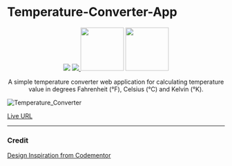 # Temperature-Converter-App

<p align="center">
<img src="https://img.shields.io/github/repo-size/frankiefab100/Temperature-Converter-App?color=green&label=project%20size" />

<a href="https://app.netlify.com/sites/mytemperature-converter/deploys">
<img src="https://api.netlify.com/api/v1/badges/d831b80b-40d4-473a-b552-13055a16a6da/deploy-status" />
</a>
<img src="https://forthebadge.com/images/badges/built-with-love.svg" width="100px" />

<img src="https://forthebadge.com/images/badges/open-source.svg" width="100px" />
  
</p>

<p align="center">A simple temperature converter web application for calculating temperature value in degrees Fahrenheit (°F), Celsius (°C) and Kelvin (°K).
</p>

![Temperature_Converter](https://user-images.githubusercontent.com/46662771/159145042-452b58b2-6c93-447b-b9e1-713052daea42.png)

[Live URL](https://mytemperature-converter.netlify.app/)
<hr />

### Credit
[Design Inspiration from Codementor](https://www.codementor.io/projects/mobile/temperature-converter-mobile-app-atx32h5e71)

